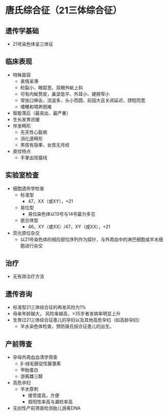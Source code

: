# 唐氏综合征（21三体综合征）

## 遗传学基础
- 21号染色体呈三体征
## 临床表现
- 特殊面容
  - 表情呆滞
  - 睑裂小、眼距宽、双眼外眦上斜
  - 可有内眦赘皮，鼻梁低平、外耳小、硬腭窄小
  - 常张口伸舌，流涎多，头小而圆、前因大且关闭延迟，颈短而宽
  - 嗜睡和喂养困难
- 智能落后（最突出、最严重）
- 生长发育迟缓
- 伴发畸形
  - 先天性心脏病
  - 消化道畸形
  - 男孩有隐睾，女孩无月经
- 皮纹特点
  - 手掌出现猿线

## 实验室检查
- 细胞遗传学检查
  - 标准型
    - 47，XX（或XY），+21
  - 易位型
    - 易位染色体以13号与14号最为多见
  - 嵌合体型
    - 46，XY（或XX）/47，XY（或XX），+21
- 荧光原位杂交
  - 以21号染色体的相应部位序列作为探针，与外周血中的淋巴细胞或羊水细胞进行杂交

## 治疗
- 无有效治疗方法

## 遗传咨询
- 标准型21三体综合征的再发风险为1%
- 母亲年龄越大， 风险率越高，>35岁者发病率明显上升
- 生育过21三体综合征患儿的孕妇以及其他高危孕妇（如高龄孕妇）
  - 羊水染色体检查，预防唐氏综合征患儿的出生。

## 产前筛查
- 孕母外周血血清学筛查
  - β-绒毛膜促性腺激素
  - 甲胎蛋白
  - 游离雌三醇
- 高危孕妇
  - 羊水穿刺
    - 接受度高，方便
    - 假阳性率高与漏检率高
- 无创性产前筛查检测胎儿游离DNA
